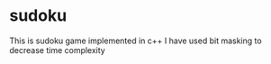 # sudoku
This is sudoku game implemented in c++
I have used bit masking to decrease time complexity
